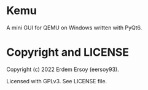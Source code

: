 # Kemu
A mini GUI for QEMU on Windows written with PyQt6.

# Copyright and LICENSE
Copyright (c) 2022 Erdem Ersoy (eersoy93).

Licensed with GPLv3. See LICENSE file.
